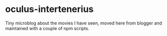 # oculus-intertenerius
Tiny microblog about the movies I have seen, moved here from blogger and maintained with a couple of npm scripts.
